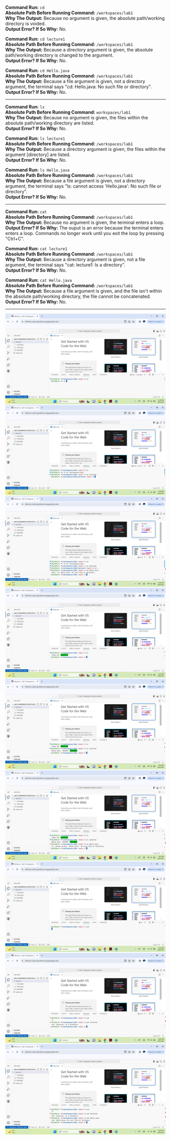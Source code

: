 **Command Run:** `cd`
<br>**Absolute Path Before Running Command:** `/workspaces/lab1`
<br>**Why The Output:** Because no argument is given, the absolute path/working directory is voided.
<br>**Output Error? If So Why:** No.

**Command Run:** `cd lecture1`
<br>**Absolute Path Before Running Command:** `/workspaces/lab1`
<br>**Why The Output:** Because a directory argument is given, the absolute path/working directory is changed to the argument.
<br>**Output Error? If So Why:** No.

**Command Run:** `cd Hello.java`
<br>**Absolute Path Before Running Command:** `/workspaces/lab1`
<br>**Why The Output:** Because a file argument is given, not a directory argument, the terminal says "cd: Hello.java: No such file or directory".
<br>**Output Error? If So Why:** No.

----------------------------------------------------------------------------------------------------------------------------------------------------------------------------
**Command Run:** `ls`
<br>**Absolute Path Before Running Command:** `workspaces/lab1`
<br>**Why The Output:** Because no argument is given, the files within the absolute path/working directory are listed.
<br>**Output Error? If So Why:** No.

**Command Run:** `ls lecture1`
<br>**Absolute Path Before Running Command:** `/workspaces/lab1`
<br>**Why The Output:** Because a directory argument is given, the files within the argument [directory] are listed.
<br>**Output Error? If So Why:** No.

**Command Run:** `ls Hello.java`
<br>**Absolute Path Before Running Command:** `/workspaces/lab1`
<br>**Why The Output:** Because a file argument is given, not a directory argument, the terminal says "ls: cannot access 'Hello.java': No such file or directory".
<br>**Output Error? If So Why:** No.

----------------------------------------------------------------------------------------------------------------------------------------------------------------------------
**Command Run:** `cat`
<br>**Absolute Path Before Running Command:** `/workspaces/lab1`
<br>**Why The Output:** Because no argument is given, the terminal enters a loop.
<br>**Output Error? If So Why:** The ouput is an error because the terminal enters enters a loop. Commands no longer work until you exit the loop by pressing "Ctrl+C".

**Command Run:** `cat lecture1`
<br>**Absolute Path Before Running Command:** `/workspaces/lab1`
<br>**Why The Output:** Because a directory argument is given, not a file argument, the terminal says "cat: lecture1: Is a directory".
<br>**Output Error? If So Why:** No.

**Command Run:** `cat Hello.java`
<br>**Absolute Path Before Running Command:** `/workspaces/lab1`
<br>**Why The Output:** Because a file argument is given, and the file isn't within the absolute path/working directory, the file cannot be concatenated.
<br>**Output Error? If So Why:** No.

----------------------------------------------------------------------------------------------------------------------------------------------------------------------------
![Image](cd1.png)
![Image](cd2.png)
![Image](cd3.png)
![Image](ls1.png)
![Image](ls2.png)
![Image](ls3.png)
![Image](cat1.png)
![Image](cat2.png)
![Image](cat3.png)
